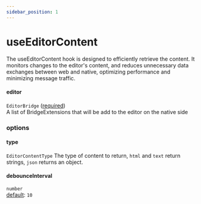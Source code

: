 ```yaml
---
sidebar_position: 1
---
```


# useEditorContent

The useEditorContent hook is designed to efficiently retrieve the content. It monitors changes to the editor's content, and reduces unnecessary data exchanges between web and native, optimizing performance and minimizing message traffic.

#### editor

`EditorBridge` (<u>required</u>)  
A list of BridgeExtensions that will be add to the editor on the native side

### options

#### type

`EditorContentType`
The type of content to return, `html` and `text` return strings, `json` returns an object.

#### debounceInterval

`number`  
<u>default</u>: `10`<br />
